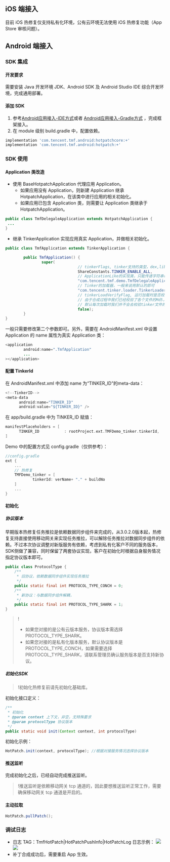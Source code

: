 ## iOS 端接入
目前 iOS 热修复仅支持私有化环境，公有云环境无法使用 iOS 热修复功能（App Store 审核问题）。

## Android 端接入

### SDK 集成

#### 开发要求
需要安装 Java 开发环境 JDK、Android SDK 及 Android Studio IDE 综合开发环境，完成通用部署。

#### 添加 SDK
1. 参考[Android应用接入-IDE方式](https://cloud.tencent.com/document/product/1034/85243)或者 [Android应用接入-Gradle方式](https://cloud.tencent.com/document/product/1034/85242) ，完成框架接入。
2. 在 module 级别 build.gradle 中，配置依赖。
```groovy
implementation 'com.tencent.tmf.android:hotpatchcore:+'
implementation 'com.tencent.tmf.android:hotpatch:+'
```

### SDK 使用

#### Application 类改造
- 使用 BaseHotpatchApplication 代理应用 Application。
  - 如果应用没有 Application，则新建 Application 继承 HotpatchApplication，在该类中进行应用的相关初始化。
  - 如果应用已包含 Application 类，则需要让 Application 类继承于 HotpatchApplication。
```java
public class TmfDelegaleApplication extends HotpatchApplication {
 ...
}
```
- 继承 TinkerApplication 实现应用真实 Application，并做相关初始化。
```java
public class TmfApplication extends TinkerApplication {

		public TmfApplication() {
				super(
								// tinkerFlags, tinker支持的类型，dex,library，还是全部都支持！
								ShareConstants.TINKER_ENABLE_ALL,
								// ApplicationLike的实现类，只能传递字符串(继承自BaseHotpatchApplication的类)
								"com.tencent.tmf.demo.TmfDelegaleApplication",
								// Tinker的加载器，一般来说用默认的即可
								"com.tencent.tinker.loader.TinkerLoader",
								// tinkerLoadVerifyFlag, 运行加载时是否校验dex与,ib与res的Md5
								// 由于合成过程中我们已经校验了各个文件的Md5，并将它们存放在/data/data/..目录中。
								// 默认每次加载时我们并不会去校验tinker文件的Md5,但是你也可通过开启loadVerifyFlag强制每次加载时校验，但是这会带来一定的时间损耗。
								false);
		}
}
```
一般只需要修改第二个参数即可。另外，需要在 AndroidManifest.xml 中设置 Application 的 name 属性为真实 Application 类：
```java
<application
		android:name=".TmfApplication"
		...
></application>
```

#### 配置 TinkerId
在 AndroidManifest.xml 中添加 name 为“TINKER_ID”的meta-data：
```java
<!--TinkerID-->
<meta-data
      android:name="TINKER_ID"
      android:value="${TINKER_ID}" />
```

在 app/build.gradle 中为 TINKER_ID 赋值：
```groovy
manifestPlaceholders = [
      TINKER_ID           : rootProject.ext.TMFDemo_tinker.tinkerId,
]
```

Demo 中的配置方式见 config.gradle（仅供参考）：
```groovy
//config.gradle
ext {
    ...
    // 热修复
    TMFDemo_tinker = [
            tinkerId: verName+ "." + buildNo
    ]
    ...
}
```

#### 初始化

##### 协议版本
早期版本热修复任务推拉是依赖数据同步组件来完成的，从3.0.2.0版本起，热修复支持直接使用移动网关来实现任务推拉，可以解除任务推拉对数据同步组件的依赖。不过本次协议调整对新版服务有依赖，考虑到私有化客户不同的服务版本，SDK侧做了兼容，同时保留了两套协议实现，客户在初始化时根据自身服务情况指定协议版本即可。
```java
public class ProtocolType {
    /**
     * 旧协议，依赖数据同步组件实现任务推拉
     */
    public static final int PROTOCOL_TYPE_CONCH = 0;
    /**
     * 新协议：与数据同步组件解耦，
     */
    public static final int PROTOCOL_TYPE_SHARK = 1;
}
```
>!
> - 如果您对接的是公有云版本服务，协议版本需选择 PROTOCOL_TYPE_SHARK。
> - 如果您对接的是私有化版本服务，默认协议版本是 PROTOCOL_TYPE_CONCH，如果需要选择 PROTOCOL_TYPE_SHARK，请联系管理员确认服务版本是否支持新协议。

##### 初始化SDK
>!初始化热修复前请先初始化基础库。
>
初始化接口定义：
```java
/**
 * 初始化
 * @param context 上下文，非空，无特殊要求
 * @param protocolType 协议版本
 */
public static void init(Context context, int protocolType)
```

初始化示例：
```java
HotPatch.init(context, protocolType); //根据对接服务情况选择协议版本
```

#### 推送监听
完成初始化之后，已经自动完成推送监听。
>!推送监听是依赖移动网关 tcp 通道的，因此要想推送监听正常工作，需要确保移动网关 tcp 通道是开启的。
>


#### 主动拉取
```java
HotPatch.pullPatch();
```

### 调试日志
- 日志 TAG：TmfHotPatch|HotPatchPushInfo|HotPatchLog
  日志示例：
![](https://qcloudimg.tencent-cloud.cn/raw/20a6e86ab90f4eeec06f5ee7bf9a2f83.jpg)
![](https://qcloudimg.tencent-cloud.cn/raw/3484f98c4a78430a2c06a2a594e115b5.jpg)
- 补丁合成成功后，需要重启 App 生效。

